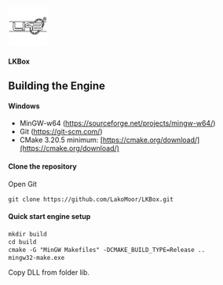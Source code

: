 ##  ![LakoMoor Dev](docs/logo.png) 
**LKBox**

## Building the Engine
#### Windows

*   MinGW-w64 (https://sourceforge.net/projects/mingw-w64/)
*   Git (https://git-scm.com/)
*   CMake 3.20.5 minimum: [https://cmake.org/download/](https://cmake.org/download/)

#### Clone the repository 
Open Git
```shell
git clone https://github.com/LakoMoor/LKBox.git
```
#### Quick start engine setup
```shell
mkdir build
cd build
cmake -G "MinGW Makefiles" -DCMAKE_BUILD_TYPE=Release ..
mingw32-make.exe
```
Copy DLL from folder lib.
